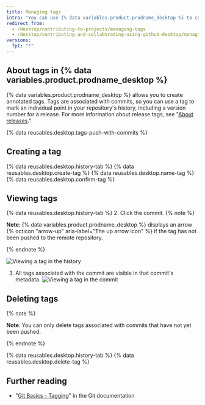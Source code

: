 ```yaml
---
title: Managing tags
intro: "You can use {% data variables.product.prodname_desktop %} to create, push, and view tags."
redirect_from:
  - /desktop/contributing-to-projects/managing-tags
  - /desktop/contributing-and-collaborating-using-github-desktop/managing-tags
versions:
  fpt: "*"
---
```


## About tags in {% data variables.product.prodname_desktop %}

{% data variables.product.prodname_desktop %} allows you to create annotated tags. Tags are associated with commits, so you can use a tag to mark an individual point in your repository's history, including a version number for a release. For more information about release tags, see "[About releases](/github/administering-a-repository/about-releases)."

{% data reusables.desktop.tags-push-with-commits %}

## Creating a tag

{% data reusables.desktop.history-tab %}
{% data reusables.desktop.create-tag %}
{% data reusables.desktop.name-tag %}
{% data reusables.desktop.confirm-tag %}

## Viewing tags

{% data reusables.desktop.history-tab %} 2. Click the commit.
{% note %}

**Note**: {% data variables.product.prodname_desktop %} displays an arrow {% octicon "arrow-up" aria-label="The up arrow icon" %} if the tag has not been pushed to the remote repository.

{% endnote %}

![Viewing a tag in the history](/assets/images/help/desktop/viewing-tags-in-history.png)

3. All tags associated with the commit are visible in that commit's metadata.
   ![Viewing a tag in the commit](/assets/images/help/desktop/viewing-tags-in-commit.png)

## Deleting tags

{% note %}

**Note**: You can only delete tags associated with commits that have not yet been pushed.

{% endnote %}

{% data reusables.desktop.history-tab %}
{% data reusables.desktop.delete-tag %}

## Further reading

- "[Git Basics - Tagging](https://git-scm.com/book/en/v2/Git-Basics-Tagging)" in the Git documentation
